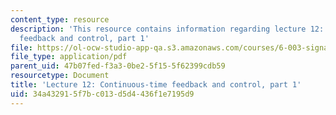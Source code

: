 ```yaml
---
content_type: resource
description: 'This resource contains information regarding lecture 12: continuous-time
  feedback and control, part 1'
file: https://ol-ocw-studio-app-qa.s3.amazonaws.com/courses/6-003-signals-and-systems-fall-2011/34a432915f7bc013d5d4436f1e7195d9_MIT6_003F11_lec12.pdf
file_type: application/pdf
parent_uid: 47b07fed-f3a3-0be2-5f15-5f62399cdb59
resourcetype: Document
title: 'Lecture 12: Continuous-time feedback and control, part 1'
uid: 34a43291-5f7b-c013-d5d4-436f1e7195d9
---
```

